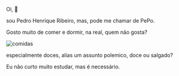 Oi, 👋

sou Pedro Henrique Ribeiro, mas, pode me chamar de PePo.

Gosto muito de comer e dormir, na real, quem não gosta?

![ comidas ]( https://www.pngwing.com/pt/search?q=mousse+de+maracuj%C3%A1 )

especialmente doces, alias um assunto polemico, doce ou salgado?

Eu não curto muito estudar, mas é necessário.
<!--
**1221pepo1221/1221pepo1221** is a ✨ _special_ ✨ repository because its `README.md` (this file) appears on your GitHub profile.

Here are some ideas to get you started:

- 🔭 I’m currently working on ...
- 🌱 I’m currently learning ...
- 👯 I’m looking to collaborate on ...
- 🤔 I’m looking for help with ...
- 💬 Ask me about ...
- 📫 How to reach me: ...
- 😄 Pronouns: ...
- ⚡ Fun fact: ...
-->
